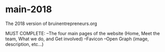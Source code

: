 # main-2018
The 2018 version of bruinentrepreneurs.org

MUST COMPLETE:
–The four main pages of the website (Home, Meet the team, What we do, and Get involved)
–Favicon
–Open Graph (image, description, etc...)

